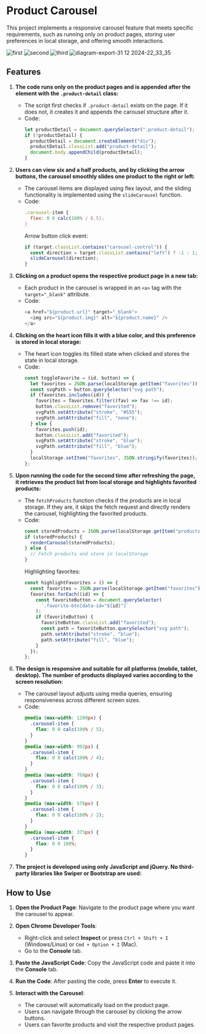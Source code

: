 # Product Carousel
This project implements a responsive carousel feature that meets specific requirements, such as running only on product pages, storing user preferences in local storage, and offering smooth interactions.

![first](https://github.com/user-attachments/assets/b3ecc850-c03a-4e36-9a34-e4cc04c70334)
![second](https://github.com/user-attachments/assets/16885b31-ca2b-475f-a6b4-e5629c3bf1d0)
![third](https://github.com/user-attachments/assets/8f5f6663-3757-430c-8d88-ad81e7c5de13)
![diagram-export-31 12 2024-22_33_35](https://github.com/user-attachments/assets/f65cd9cc-75fc-4cce-a0c4-4d720ad2e9ef)

## Features

1. **The code runs only on the product pages and is appended after the element with the `.product-detail` class:**
   - The script first checks if `.product-detail` exists on the page. If it does not, it creates it and appends the carousel structure after it.
   - Code:
     ```javascript
     let productDetail = document.querySelector(".product-detail");
     if (!productDetail) {
       productDetail = document.createElement("div");
       productDetail.classList.add("product-detail");
       document.body.appendChild(productDetail);
     }
     ```

2. **Users can view six and a half products, and by clicking the arrow buttons, the carousel smoothly slides one product to the right or left:**
   - The carousel items are displayed using flex layout, and the sliding functionality is implemented using the `slideCarousel` function.
   - Code:
     ```javascript
     .carousel-item {
       flex: 0 0 calc(100% / 6.5);
     }
     ```
     Arrow button click event:
     ```javascript
     if (target.classList.contains("carousel-control")) {
       const direction = target.classList.contains("left") ? -1 : 1;
       slideCarousel(direction);
     }
     ```

3. **Clicking on a product opens the respective product page in a new tab:**
   - Each product in the carousel is wrapped in an `<a>` tag with the `target="_blank"` attribute.
   - Code:
     ```javascript
     <a href="${product.url}" target="_blank">
       <img src="${product.img}" alt="${product.name}" />
     </a>
     ```

4. **Clicking on the heart icon fills it with a blue color, and this preference is stored in local storage:**
   - The heart icon toggles its filled state when clicked and stores the state in local storage.
   - Code:
     ```javascript
     const toggleFavorite = (id, button) => {
       let favorites = JSON.parse(localStorage.getItem("favorites")) || [];
       const svgPath = button.querySelector("svg path");
       if (favorites.includes(id)) {
         favorites = favorites.filter((fav) => fav !== id);
         button.classList.remove("favorited");
         svgPath.setAttribute("stroke", "#555");
         svgPath.setAttribute("fill", "none");
       } else {
         favorites.push(id);
         button.classList.add("favorited");
         svgPath.setAttribute("stroke", "blue");
         svgPath.setAttribute("fill", "blue");
       }
       localStorage.setItem("favorites", JSON.stringify(favorites));
     };
     ```

5. **Upon running the code for the second time after refreshing the page, it retrieves the product list from local storage and highlights favorited products:**
   - The `fetchProducts` function checks if the products are in local storage. If they are, it skips the fetch request and directly renders the carousel, highlighting the favorited products.
   - Code:
     ```javascript
     const storedProducts = JSON.parse(localStorage.getItem("products"));
     if (storedProducts) {
       renderCarousel(storedProducts);
     } else {
       // Fetch products and store in localStorage
     }
     ```
     Highlighting favorites:
     ```javascript
     const highlightFavorites = () => {
       const favorites = JSON.parse(localStorage.getItem("favorites")) || [];
       favorites.forEach((id) => {
         const favoriteButton = document.querySelector(
           `.favorite-btn[data-id="${id}"]`
         );
         if (favoriteButton) {
           favoriteButton.classList.add("favorited");
           const path = favoriteButton.querySelector("svg path");
           path.setAttribute("stroke", "blue");
           path.setAttribute("fill", "blue");
         }
       });
     };
     ```

6. **The design is responsive and suitable for all platforms (mobile, tablet, desktop). The number of products displayed varies according to the screen resolution:**
   - The carousel layout adjusts using media queries, ensuring responsiveness across different screen sizes.
   - Code:
     ```css
     @media (max-width: 1200px) {
       .carousel-item {
         flex: 0 0 calc(100% / 5);
       }
     }
     @media (max-width: 992px) {
       .carousel-item {
         flex: 0 0 calc(100% / 4);
       }
     }
     @media (max-width: 768px) {
       .carousel-item {
         flex: 0 0 calc(100% / 3);
       }
     }
     @media (max-width: 576px) {
       .carousel-item {
         flex: 0 0 calc(100% / 2);
       }
     }
     @media (max-width: 375px) {
       .carousel-item {
         flex: 0 0 100%;
       }
     }
     ```

7. **The project is developed using only JavaScript and jQuery. No third-party libraries like Swiper or Bootstrap are used:**


## How to Use

1. **Open the Product Page**: Navigate to the product page where you want the carousel to appear.

2. **Open Chrome Developer Tools**:  
   - Right-click and select **Inspect** or press `Ctrl + Shift + I` (Windows/Linux) or `Cmd + Option + I` (Mac).
   - Go to the **Console** tab.

3. **Paste the JavaScript Code**: Copy the JavaScript code and paste it into the **Console** tab.

4. **Run the Code**: After pasting the code, press **Enter** to execute it.

5. **Interact with the Carousel**:  
   - The carousel will automatically load on the product page.
   - Users can navigate through the carousel by clicking the arrow buttons.
   - Users can favorite products and visit the respective product pages.
